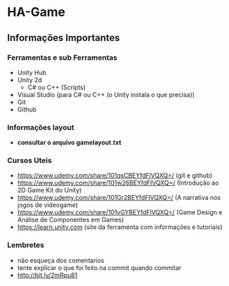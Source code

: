 # HA-Game

## Informações Importantes

### Ferramentas e sub Ferramentas
- Unity Hub
- Unity 2d
  - C# ou C++ (Scripts)
- Visual Studio (para C# ou C++ (o Unity instala o que precisa))
- Git
- Github

### Informações layout
- <b>consultar o arquivo gamelayout.txt</b>

### Cursos Uteis
- https://www.udemy.com/share/101qsCBEYfdFlVQXQ=/ (git e github)
- https://www.udemy.com/share/101w26BEYfdFlVQXQ=/ (Introdução ao 2D Game Kit do Unity)
- https://www.udemy.com/share/101Gr2BEYfdFlVQXQ=/ (A narrativa nos jogos de videogame)
- https://www.udemy.com/share/101vGYBEYfdFlVQXQ=/ (Game Design e Análise de Componentes em Games)
- https://learn.unity.com (site da ferramenta com informações e tutoriais)

### Lembretes
- não esqueça dos comentarios
- tente explicar o que foi feito na commit quando commitar
- http://bit.ly/2mRpu81
